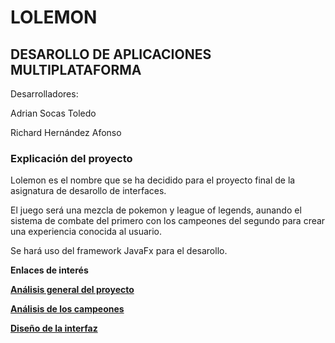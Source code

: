 
# LOLEMON
## DESAROLLO DE APLICACIONES MULTIPLATAFORMA 
Desarrolladores:

Adrian Socas Toledo

Richard Hernández Afonso

### Explicación del proyecto
Lolemon es el nombre que se ha decidido para el proyecto final de la asignatura de desarollo de interfaces.

El juego será una mezcla de pokemon y league of legends, aunando el sistema de combate del primero con los campeones del segundo para crear una experiencia conocida al usuario.

Se hará uso del framework JavaFx para el desarollo.

**Enlaces de interés**

**[Análisis general del proyecto](https://github.com/RichardHanks/Lolemon/blob/master/docs/analisisGeneral.md)**

**[Análisis de los campeones](https://github.com/RichardHanks/Lolemon/blob/master/docs/analisisCampeones.md)**

**[Diseño de la interfaz](http://www.limni.net)**
